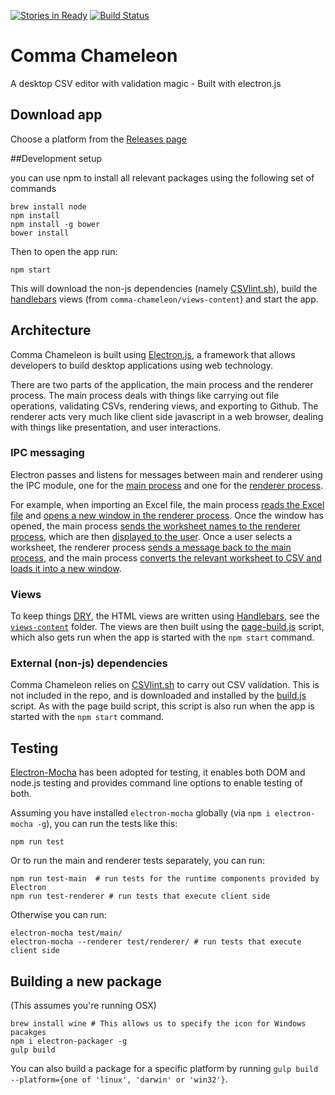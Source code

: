 [![Stories in Ready](https://badge.waffle.io/theodi/edward-csvhands.svg?label=ready&title=Ready)](http://waffle.io/theodi/edward-csvhands)
[![Build Status](https://travis-ci.org/theodi/comma-chameleon.svg?branch=master)](https://travis-ci.org/theodi/comma-chameleon)

# Comma Chameleon

A desktop CSV editor with validation magic - Built with electron.js

## Download app

Choose a platform from the [Releases page](https://github.com/theodi/renderer/releases/latest)

##Development setup

you can use npm to install all relevant packages using the following set of commands
```
brew install node
npm install
npm install -g bower
bower install
```

Then to open the app run:

```
npm start
```

This will download the non-js dependencies (namely [CSVlint.sh](https://github.com/theodi/csvlint.sh)), build the [handlebars](http://handlebarsjs.com/) views (from `comma-chameleon/views-content`) and start the app.

## Architecture

Comma Chameleon is built using [Electron.js](electron.atom.io), a framework that allows developers to build desktop applications using web technology.

There are two parts of the application, the main process and the renderer process. The main process deals with things like carrying out file operations, validating CSVs, rendering views, and exporting to Github. The renderer acts very much like client side javascript in a web browser, dealing with things like presentation, and user interactions.

### IPC messaging

Electron passes and listens for messages between main and renderer using the IPC module, one for the [main process](https://github.com/electron/electron/blob/master/docs/api/ipc-main.md) and one for the [renderer process](https://github.com/electron/electron/blob/master/docs/api/ipc-renderer.md).

For example, when importing an Excel file, the main process [reads the Excel file](https://github.com/theodi/comma-chameleon/blob/master/main/excel.js#L7) and [opens a new window in the renderer process](https://github.com/theodi/comma-chameleon/blob/master/main/excel.js#L12). Once the window has opened, the main process [sends the worksheet names to the renderer process](https://github.com/theodi/comma-chameleon/blob/master/main/excel.js#L14), which are then [displayed to the user](https://github.com/theodi/comma-chameleon/blob/master/views/views-content/select_worksheet.html#L18). Once a user selects a worksheet, the renderer process [sends a message back to the main process](https://github.com/theodi/comma-chameleon/blob/master/views/views-content/select_worksheet.html#L27), and the main process [converts the relevant worksheet to CSV and loads it into a new window](https://github.com/theodi/comma-chameleon/blob/master/main/excel.js#L17).

### Views

To keep things [DRY](https://en.wikipedia.org/wiki/Don%27t_repeat_yourself), the HTML views are written using [Handlebars](http://handlebarsjs.com/), see the [`views-content`](https://github.com/theodi/comma-chameleon/blob/master/views/views-content) folder. The views are then built using the [page-build.js](https://github.com/theodi/comma-chameleon/blob/master/scripts/page-build.js) script, which also gets run when the app is started with the `npm start` command.

### External (non-js) dependencies

Comma Chameleon relies on [CSVlint.sh](https://github.com/theodi/csvlint.sh) to carry out CSV validation. This is not included in the repo, and is downloaded and installed by the [build.js](https://github.com/theodi/comma-chameleon/blob/master/scripts/build.js) script. As with the page build script, this script is also run when the app is started with the `npm start` command.

## Testing

[Electron-Mocha](https://github.com/jprichardson/electron-mocha) has been adopted for testing, it enables both DOM and node.js testing and provides command line options to enable testing of both.

Assuming you have installed `electron-mocha` globally (via `npm i electron-mocha -g`), you can run the tests like this:

```
npm run test
```

Or to run the main and renderer tests separately, you can run:

```
npm run test-main  # run tests for the runtime components provided by Electron
npm run test-renderer # run tests that execute client side
```

Otherwise you can run:

```
electron-mocha test/main/
electron-mocha --renderer test/renderer/ # run tests that execute client side
```

## Building a new package

(This assumes you're running OSX)

```
brew install wine # This allows us to specify the icon for Windows pacakges
npm i electron-packager -g
gulp build
```

You can also build a package for a specific platform by running `gulp build --platform={one of 'linux', 'darwin' or 'win32'}`.
